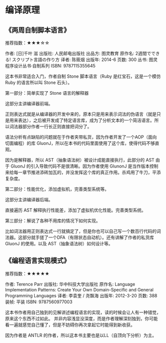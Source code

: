 # 编译原理

## 《两周自制脚本语言》

推荐指数：★★★☆☆

作者: [日]千叶 滋
出版社: 人民邮电出版社
出品方: 图灵教育
原作名: 2週間でできる! スクリプト言語の作り方
译者: 陈筱烟
出版年: 2014-6
页数: 300
丛书: 图灵程序设计丛书·自制系列
ISBN: 9787115355645

这本书非常适合入门，作者自制 Stone 脚本语言（Ruby 是红宝石，这是一个模仿 Ruby 的语言所以叫 Stone 石头）。

第一部分：简单实现了 Stone 语言的解释器

这部分主讲编译器前端。

正则表达式就是从编译器的开发中来的，原本只是用来表示词法的伪语言（就是只是用来表达），之后被开发成了特定语言库，成为了分析文本的一个简洁语言。所以词法器部分作者一行长正则直接把词分了。

语法分析有点缺陷的问题就在于作者夹带私货，因为作者开发了一个AOP（面向切面编程）的库 GluonJ，所以在本书的代码里面使用了这个库，使得代码不够直观。

因为是解释器，所以 AST（抽象语法树）被设计成能直接执行，此部分的 AST 由于 GluonJ 的引入导致代码不是很清晰。因为作者使用 GlunonJ 是当作版本控制来给每一章节推进添砖加瓦的，并没发挥这个库的真正作用。杀鸡用了牛刀，平添复杂度。

第二部分：性能优化，添加虚拟机，完善类型系统等。

这部分主讲编译器后端。

直接遍历 AST 解释执行性能差，添加了虚拟机优化性能。完善类型系统。

第三部分：解说了各种不用库的情况下如何实现。

比如词法器用正则表达式一行就搞定了，但是你也可以自己写一个数百行代码的词法器。这部分就手搓了一个DFA（有限状态自动机）。还有讲解了作者的私货库 GluonJ 的使用。以及 AST（抽象语法树）如何设计等。

## 《编程语言实现模式》

推荐指数：★★★★★

作者: Terence Parr
出版社: 华中科技大学出版社
原作名: Language Implementation Patterns: Create Your Own Domain-Specific and General Programming Languages
译者: 李袁奎 / 尧飘海
出版年: 2012-3-20
页数: 388
装帧: 平装
ISBN: 9787560977003

这本书作者用自己独到的见解讲述编程语言的实现，读的时候会让人有一种错觉，原来这个东西不过如此。
并非内容浅显没深度，而是作者理解深刻独到，你可能看一遍就感觉自己懂了，但是不妨碍你再次拿起它时能得到新收获。

因为作者是 ANTLR 的作者，所以这本书主要也是以LL（自顶向下分析）为主。
